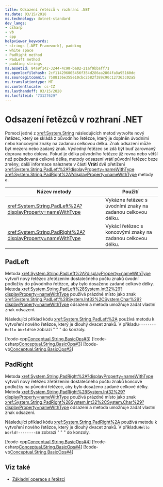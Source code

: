 ```yaml
---
title: Odsazení řetězců v rozhraní .NET
ms.date: 03/15/2018
ms.technology: dotnet-standard
dev_langs:
- csharp
- vb
- cpp
helpviewer_keywords:
- strings [.NET Framework], padding
- white space
- PadRight method
- PadLeft method
- padding strings
ms.assetid: 84a9f142-3244-4c90-ba02-21af9bbaff71
ms.openlocfilehash: 2cf114296005456f354d286aa2804fa8a95160dc
ms.sourcegitcommit: 7588136e355e10cbc2582f389c90c127363c02a5
ms.translationtype: MT
ms.contentlocale: cs-CZ
ms.lasthandoff: 03/15/2020
ms.locfileid: "73127629"
---
```

# <a name="padding-strings-in-net"></a>Odsazení řetězců v rozhraní .NET

Pomocí jedné z <xref:System.String> následujících metod vytvořte nový řetězec, který se skládá z původního řetězce, který je doplněn úvodními nebo koncovými znaky na zadanou celkovou délku. Znak odsazení může být mezera nebo zadaný znak. Výsledný řetězec se zdá být buď zarovnaný doprava nebo doleva. Pokud je délka původního řetězce již rovna nebo větší než požadovaná celková délka, metody odsazení vrátí původní řetězec beze změny; další informace naleznete v části **Vrátí** dvě přetížení <xref:System.String.PadLeft%2A?displayProperty=nameWithType> <xref:System.String.PadRight%2A?displayProperty=nameWithType> metody a.
  
|Název metody|Použití|  
|-----------------|---------|  
|<xref:System.String.PadLeft%2A?displayProperty=nameWithType>|Vykázne řetězec s úvodními znaky na zadanou celkovou délku.|  
|<xref:System.String.PadRight%2A?displayProperty=nameWithType>|Vykácí řetězec s koncovými znaky na zadanou celkovou délku.|  
  
## <a name="padleft"></a>PadLeft  
 Metoda <xref:System.String.PadLeft%2A?displayProperty=nameWithType> vytvoří nový řetězec zřetězením dostatečného počtu znaků úvodní podložky do původního řetězce, aby bylo dosaženo zadané celkové délky. Metoda <xref:System.String.PadLeft%28System.Int32%29?displayProperty=nameWithType> používá prázdné místo jako znak <xref:System.String.PadLeft%28System.Int32%2CSystem.Char%29?displayProperty=nameWithType> odsazení a metoda umožňuje zadat vlastní znak odsazení.  
  
 Následující příklad kódu <xref:System.String.PadLeft%2A> používá metodu k vytvoření nového řetězce, který je dlouhý dvacet znaků. V příkladu`--------Hello World!`se zobrazí " " " do konzoly.  
  
 [!code-cpp[Conceptual.String.BasicOps#3](../../../samples/snippets/cpp/VS_Snippets_CLR/conceptual.string.basicops/cpp/padding.cpp#3)]
 [!code-csharp[Conceptual.String.BasicOps#3](../../../samples/snippets/csharp/VS_Snippets_CLR/conceptual.string.basicops/cs/padding.cs#3)]
 [!code-vb[Conceptual.String.BasicOps#3](../../../samples/snippets/visualbasic/VS_Snippets_CLR/conceptual.string.basicops/vb/padding.vb#3)]  
  
## <a name="padright"></a>PadRight  
 Metoda <xref:System.String.PadRight%2A?displayProperty=nameWithType> vytvoří nový řetězec zřetězením dostatečného počtu znaků koncové podložky na původní řetězec, aby bylo dosaženo zadané celkové délky. Metoda <xref:System.String.PadRight%28System.Int32%29?displayProperty=nameWithType> používá prázdné místo jako znak <xref:System.String.PadRight%28System.Int32%2CSystem.Char%29?displayProperty=nameWithType> odsazení a metoda umožňuje zadat vlastní znak odsazení.  
  
 Následující příklad kódu <xref:System.String.PadRight%2A> používá metodu k vytvoření nového řetězce, který je dlouhý dvacet znaků. V příkladu`Hello World!--------`se zobrazí " " " do konzoly.  
  
 [!code-cpp[Conceptual.String.BasicOps#4](../../../samples/snippets/cpp/VS_Snippets_CLR/conceptual.string.basicops/cpp/padding.cpp#4)]
 [!code-csharp[Conceptual.String.BasicOps#4](../../../samples/snippets/csharp/VS_Snippets_CLR/conceptual.string.basicops/cs/padding.cs#4)]
 [!code-vb[Conceptual.String.BasicOps#4](../../../samples/snippets/visualbasic/VS_Snippets_CLR/conceptual.string.basicops/vb/padding.vb#4)]  
  
## <a name="see-also"></a>Viz také

- [Základní operace s řetězci](../../../docs/standard/base-types/basic-string-operations.md)
